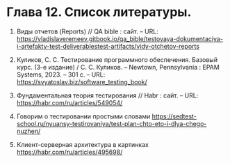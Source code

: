 # Глава 12. Cписок литературы.

1. Виды отчетов (Reports) // QA bible : сайт. – URL: 
https://vladislaveremeev.gitbook.io/qa_bible/testovaya-dokumentaciya-i-artefakty-test-deliverablestest-artifacts/vidy-otchetov-reports

2. Куликов, С. С. Тестирование программного обеспечения. Базовый курс. (3-е издание) / С. С. Куликов. – Newtown, Pennsylvania : EPAM Systems, 2023. – 301 с. – URL: 
https://svyatoslav.biz/software_testing_book/ 

3. Фундаментальная теория тестирования // Habr : сайт. – URL: https://habr.com/ru/articles/549054/

4. Говорим о тестировании простыми словами https://sedtest-school.ru/nyuansy-testirovaniya/test-plan-chto-eto-i-dlya-chego-nuzhen/

5. Клиент-серверная архитектура в картинках https://habr.com/ru/articles/495698/
